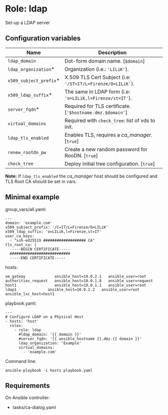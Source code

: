 # Role: ldap

Set-up a LDAP server

## Configuration variables

| Name                   | Description                                                 |
|------------------------|-------------------------------------------------------------|
| `ldap_domain`          | Dot-form domain name. [`$domain`]                           |
| `ldap_organization`*   | Organization (i.e.: `'LILiK'`).                             |
| `x509_subject_prefix`* | X.509 TLS Cert Subject (i.e: `'/ST=IT/L=Firenze/O=LILiK'`). |
| `x509_ldap_suffix`*    | The same in LDAP form (i.e: `'o=LILiK,l=Firenze/st=IT'`).   |
| `server_fqdn`*         | Required for TLS certificate. [`'$hostname.dmz.$domain'`]   |
| `virtual_domains`      | Required with `check_tree`: list of vds to init.            |
| `ldap_tls_enabled`     | Enables TLS, requires a *ca_manager*. [`true`]              |
| `renew_rootdn_pw`      | Create a new random password for RooDN. [`true`]            |
| `check_tree`           | Deploy initial tree configuration. [`true`]                 |


**Note:** If `ldap_tls_enabled` the *ca_manager* host should be configured
and TLS Root CA should be set in vars.

## Minimal example

group_vars/all.yaml:

	---
	domain: 'example.com'
	x509_subject_prefix: '/C=IT/L=Firenze/O=LILiK'
	x509_ldap_suffix: 'o=LILiK,l=Firenze,st=IT'
	user_ca_keys:
	  - "ssh-ed25519 ################### CA"
	tls_root_ca: |
	  -----BEGIN CERTIFICATE-----
	  ###########################
	  -----END CERTIFICATE-----

hosts:

	vm_gateay             ansible_host=10.0.2.1   ansible_user=root
	authorities_request   ansible_host=10.0.1.8   ansible_user=request
	host1                 ansible_host=10.0.1.1   ansible_user=root
	ldap1              ansible_host=10.0.2.2   ansible_user=root    ansible_lxc_host=host1

playbook.yaml:

	---
	# Configure LDAP on a Physical Host
	- hosts: 'host'
      roles:
	    - role: ldap
		  #ldap_domain: '{{ domain }}'
		  #server_fqdn: '{{ ansible_hostname }}.dmz.{{ domain }}'
		  ldap_organization: 'Example'
		  virtual_domains:
		    - 'example.com'

Command line:

	ansible-playbook -i hosts playbook.yaml


## Requirements

On Ansible controller:

- tasks/ca-dialog.yaml

